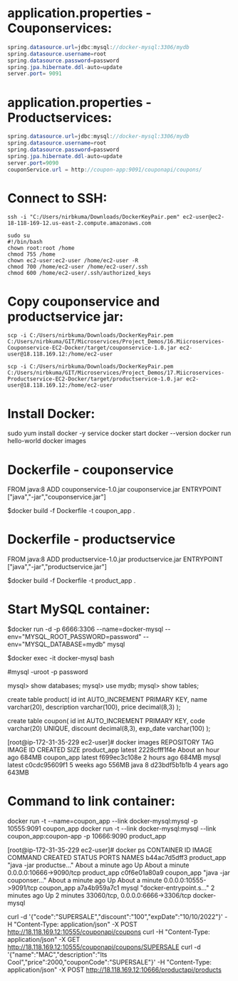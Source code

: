 application.properties - Couponservices:
========================================
```java
spring.datasource.url=jdbc:mysql://docker-mysql:3306/mydb
spring.datasource.username=root
spring.datasource.password=password
spring.jpa.hibernate.ddl-auto=update
server.port= 9091
```

application.properties - Productservices:
=========================================
```java
spring.datasource.url=jdbc:mysql://docker-mysql:3306/mydb
spring.datasource.username=root
spring.datasource.password=password
spring.jpa.hibernate.ddl-auto=update
server.port=9090
couponService.url = http://coupon-app:9091/couponapi/coupons/
```
Connect to SSH:
===============
```linux
ssh -i "C:/Users/nirbkuma/Downloads/DockerKeyPair.pem" ec2-user@ec2-18-118-169-12.us-east-2.compute.amazonaws.com

sudo su
#!/bin/bash
chown root:root /home
chmod 755 /home
chown ec2-user:ec2-user /home/ec2-user -R
chmod 700 /home/ec2-user /home/ec2-user/.ssh
chmod 600 /home/ec2-user/.ssh/authorized_keys
```
Copy couponservice and productservice jar:
==========================================
```Shell
scp -i C:/Users/nirbkuma/Downloads/DockerKeyPair.pem C:/Users/nirbkuma/GIT/Microservices/Project_Demos/16.Miicroservices-Couponservice-EC2-Docker/target/couponservice-1.0.jar ec2-user@18.118.169.12:/home/ec2-user

scp -i C:/Users/nirbkuma/Downloads/DockerKeyPair.pem C:/Users/nirbkuma/GIT/Microservices/Project_Demos/17.Miicroservices-Productservice-EC2-Docker/target/productservice-1.0.jar ec2-user@18.118.169.12:/home/ec2-user
```
Install Docker:
===============
sudo yum install docker -y
service docker start
docker --version
docker run hello-world
docker images

Dockerfile - couponservice
==========================
FROM java:8
ADD couponservice-1.0.jar  couponservice.jar
ENTRYPOINT ["java","-jar","couponservice.jar"]

$docker build -f Dockerfile -t coupon_app .

Dockerfile - productservice
===========================
FROM java:8
ADD productservice-1.0.jar  productservice.jar
ENTRYPOINT ["java","-jar","productservice.jar"]

$docker build -f Dockerfile -t product_app .

Start MySQL container:
======================
$docker run -d -p 6666:3306 --name=docker-mysql --env="MYSQL_ROOT_PASSWORD=password" --env="MYSQL_DATABASE=mydb" mysql

$docker exec -it docker-mysql bash

#mysql -uroot -p
password

mysql> show databases;
mysql> use mydb;
mysql> show tables;

create table product(
id int AUTO_INCREMENT PRIMARY KEY,
name varchar(20),
description varchar(100),
price decimal(8,3) 
);

create table coupon(
id int AUTO_INCREMENT PRIMARY KEY,
code varchar(20) UNIQUE,
discount decimal(8,3),
exp_date varchar(100) 
);

[root@ip-172-31-35-229 ec2-user]# docker images
REPOSITORY    TAG       IMAGE ID       CREATED             SIZE
product_app   latest    2228cfff1f4e   About an hour ago   684MB
coupon_app    latest    f699ec3c108e   2 hours ago         684MB
mysql         latest    c0cdc95609f1   5 weeks ago         556MB
java          8         d23bdf5b1b1b   4 years ago         643MB

Command to link container:
==========================
docker run -t --name=coupon_app --link docker-mysql:mysql -p 10555:9091 coupon_app
docker run -t --link docker-mysql:mysql --link coupon_app:coupon-app -p 10666:9090 product_app

[root@ip-172-31-35-229 ec2-user]# docker ps
CONTAINER ID   IMAGE         COMMAND                  CREATED              STATUS              PORTS                               NAMES
b44ac7d5dff3   product_app   "java -jar productse…"   About a minute ago   Up About a minute   0.0.0.0:10666->9090/tcp             product_app
c0f6e01a80a9   coupon_app    "java -jar couponser…"   About a minute ago   Up About a minute   0.0.0.0:10555->9091/tcp             coupon_app
a7a4b959a7c1   mysql         "docker-entrypoint.s…"   2 minutes ago        Up 2 minutes        33060/tcp, 0.0.0.0:6666->3306/tcp   docker-mysql

curl -d '{"code":"SUPERSALE","discount":"100","expDate":"10/10/2022"}' -H "Content-Type: application/json" -X POST http://18.118.169.12:10555/couponapi/coupons
curl -H "Content-Type: application/json" -X GET http://18.118.169.12:10555/couponapi/coupons/SUPERSALE
curl -d '{"name":"MAC","description":"Its Cool","price":2000,"couponCode":"SUPERSALE"}' -H "Content-Type: application/json" -X POST http://18.118.169.12:10666/productapi/products
